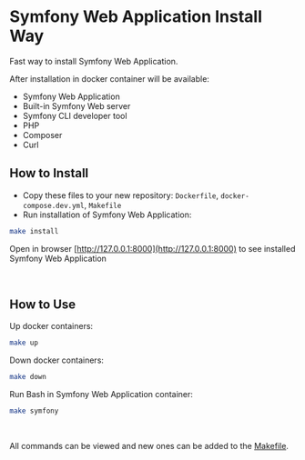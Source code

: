 # Symfony Web Application Install Way

Fast way to install Symfony Web Application.  

After installation in docker container will be available:
- Symfony Web Application
- Built-in Symfony Web server
- Symfony CLI developer tool
- PHP
- Composer
- Curl

## How to Install
- Copy these files to your new repository: `Dockerfile`, `docker-compose.dev.yml`, `Makefile`
- Run installation of Symfony Web Application:  
```bash
make install
```
Open in browser [http://127.0.0.1:8000](http://127.0.0.1:8000) to see installed Symfony Web Application  

<br>

## How to Use

Up docker containers:
```bash
make up
```

Down docker containers:

```bash
make down
```

Run Bash in Symfony Web Application container:
```bash
make symfony
```
<br>

All commands can be viewed and new ones can be added to the [Makefile](Makefile).
